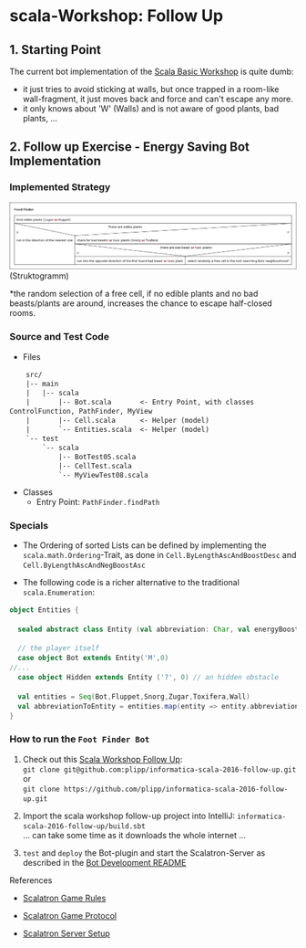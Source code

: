 scala-Workshop: Follow Up
=========================

## 1. Starting Point
The current bot implementation of the [Scala Basic Workshop](https://github.com/plipp/informatica-scala-2016) is quite
dumb: 
- it just tries to avoid sticking at walls, but once trapped in a room-like wall-fragment, it just moves back and force
and can't escape any more. 
- it only knows about 'W' (Walls) and is not aware of good plants, bad plants, ... 

## 2. Follow up Exercise - Energy Saving Bot Implementation

### Implemented Strategy

![alt Strategy](docs/bot-strategy/Food_Finder.png "Food Finder Bot Strategy")
(Struktogramm)

*the random selection of a free cell, if no edible plants and no bad beasts/plants are around, increases the chance
to escape half-closed rooms.

### Source and Test Code

- Files

```
    src/
    |-- main
    |   |-- scala
    |       |-- Bot.scala       <- Entry Point, with classes ControlFunction, PathFinder, MyView
    |       |-- Cell.scala      <- Helper (model)
    |       `-- Entities.scala  <- Helper (model)
    `-- test
        `-- scala
            |-- BotTest05.scala
            |-- CellTest.scala
            `-- MyViewTest08.scala
```
- Classes
  - Entry Point: `PathFinder.findPath`
  
### Specials

- The Ordering of sorted Lists can be defined by implementing the `scala.math.Ordering`-Trait, as done in 
`Cell.ByLengthAscAndBoostDesc` and `Cell.ByLengthAscAndNegBoostAsc`

- The following code is a richer alternative to the traditional `scala.Enumeration`:
```scala
object Entities {

  sealed abstract class Entity (val abbreviation: Char, val energyBoost: Int)

  // the player itself
  case object Bot extends Entity('M',0)
//...
  case object Hidden extends Entity ('?', 0) // an hidden obstacle

  val entities = Seq(Bot,Fluppet,Snorg,Zugar,Toxifera,Wall)
  val abbreviationToEntity = entities.map(entity => entity.abbreviation -> entity).toMap
}
```

### How to run the `Foot Finder Bot`
    
1. Check out this [Scala Workshop Follow Up](https://github.com/plipp/informatica-scala-2016-follow-up):<br>
   `git clone git@github.com:plipp/informatica-scala-2016-follow-up.git` or <br>
   `git clone https://github.com/plipp/informatica-scala-2016-follow-up.git`

2. Import the scala workshop follow-up project into IntelliJ: `informatica-scala-2016-follow-up/build.sbt`<br>
   ... can take some time as it downloads the whole internet ...
   
3. `test` and `deploy` the Bot-plugin and start the Scalatron-Server as described in the [Bot Development README](/home/plipp/work/My/informatica/informatica-scala-2016-follow-up/docs/bot-development/readme.md)

 References

- [Scalatron Game Rules](https://github.com/plipp/scalatron/blob/master/Scalatron/doc/markdown/Scalatron%20Game%20Rules.md)
- [Scalatron Game Protocol](https://github.com/plipp/scalatron/blob/master/Scalatron/doc/markdown/Scalatron%20Protocol.md)

- [Scalatron Server Setup](https://github.com/plipp/scalatron/blob/master/Scalatron/doc/markdown/Scalatron%20Server%20Setup.md#botwar-game-options)